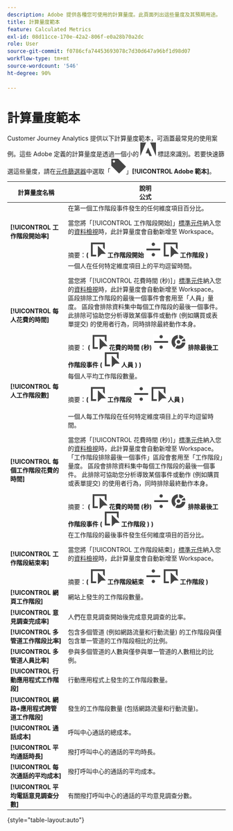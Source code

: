 ```yaml
---
description: Adobe 提供各種您可使用的計算量度。此頁面列出這些量度及其預期用途。
title: 計算量度範本
feature: Calculated Metrics
exl-id: 08d11cce-170e-42a2-806f-e0a28b70a2dc
role: User
source-git-commit: f0786cfa74453693078c7d30d647a96bf1d98d07
workflow-type: tm+mt
source-wordcount: '546'
ht-degree: 90%

---
```


# 計算量度範本

Customer Journey Analytics 提供以下計算量度範本，可涵蓋最常見的使用案例。這些 Adobe 定義的計算量度是透過一個小的 ![AdobeLogoSmall](/help/assets/icons/AdobeLogoSmall.svg) 標誌來識別。若要快速篩選這些量度，請在[元件篩選器](/help/components/overview.md#filter)中選取「![標籤](/help/assets/icons/Label.svg)」**[!UICONTROL Adobe 範本]**。

| 計算量度名稱 | 說明<br/>公式 |
|---------|----------|
| **[!UICONTROL 工作階段開始率]** | 在第一個工作階段事件發生的任何維度項目百分比。<p>當您將「[!UICONTROL 工作階段開始]」[標準元件](/help/data-views/component-reference.md)納入您的[資料檢視](/help/data-views/create-dataview.md)時，此計算量度會自動新增至 Workspace。</p>摘要：**(** ![事件](/help/assets/icons/Event.svg) **工作階段開始** ![劃分](/help/assets/icons/Divide.svg) ![事件](/help/assets/icons/Event.svg) **工作階段** **)** |
| **[!UICONTROL 每人花費的時間]** | 一個人在任何特定維度項目上的平均逗留時間。<p>當您將「[!UICONTROL 花費時間 (秒)]」[標準元件](/help/data-views/component-reference.md)納入您的[資料檢視](/help/data-views/create-dataview.md)時，此計算量度會自動新增至 Workspace。區段排除工作階段的最後一個事件會套用至「人員」量度。 區段會排除資料集中每個工作階段的最後一個事件。 此排除可協助您分析導致某個事件或動作 (例如購買或表單提交) 的使用者行為，同時排除最終動作本身。</p>摘要： **(** ![事件](/help/assets/icons/Event.svg) **花費的時間 (秒)** ![劃分](/help/assets/icons/Divide.svg) ![分段](/help/assets/icons/Segmentation.svg) **排除最後工作階段事件 (** ![事件](/help/assets/icons/Event.svg) **人員 ) )** |
| **[!UICONTROL 每人工作階段數]** | 每個人平均工作階段數量。<p>摘要：**(** ![事件](/help/assets/icons/Event.svg) **工作階段** ![劃分](/help/assets/icons/Divide.svg) ![事件](/help/assets/icons/Event.svg) **人員** **)** |
| **[!UICONTROL 每個工作階段花費的時間]** | 一個人每工作階段在任何特定維度項目上的平均逗留時間。<p>當您將「[!UICONTROL 花費時間 (秒)]」[標準元件](/help/data-views/component-reference.md)納入您的[資料檢視](/help/data-views/create-dataview.md)時，此計算量度會自動新增至 Workspace。「工作階段排除最後一個事件」區段會套用至「工作階段」量度。 區段會排除資料集中每個工作階段的最後一個事件。 此排除可協助您分析導致某個事件或動作 (例如購買或表單提交) 的使用者行為，同時排除最終動作本身。</p>摘要： **(** ![事件](/help/assets/icons/Event.svg) **花費的時間 (秒)** ![劃分](/help/assets/icons/Divide.svg) ![分段](/help/assets/icons/Segmentation.svg) **排除最後工作階段事件 (** ![事件](/help/assets/icons/Event.svg) **工作階段 ) )** |
| **[!UICONTROL 工作階段結束率]** | 在工作階段的最後事件發生任何維度項目的百分比。 <p>當您將「[!UICONTROL 工作階段結束]」[標準元件](/help/data-views/component-reference.md)納入您的[資料檢視](/help/data-views/create-dataview.md)時，此計算量度會自動新增至 Workspace。</p>摘要：**(** ![事件](/help/assets/icons/Event.svg) **工作階段結束** ![劃分](/help/assets/icons/Divide.svg) ![事件](/help/assets/icons/Event.svg) **工作階段** **)** |
| **[!UICONTROL 網頁工作階段]** | 網站上發生的工作階段數量。 |
| **[!UICONTROL 意見調查完成率]** | 人們在意見調查開始後完成意見調查的比率。 |
| **[!UICONTROL 多管道工作階段比率]** | 包含多個管道 (例如網路流量和行動流量) 的工作階段與僅包含單一管道的工作階段相比的比例。 |
| **[!UICONTROL 多管道人員比率]** | 參與多個管道的人數與僅參與單一管道的人數相比的比例。 |
| **[!UICONTROL 行動應用程式工作階段]** | 行動應用程式上發生的工作階段數量。 |
| **[!UICONTROL 網路+應用程式跨管道工作階段]** | 發生的工作階段數量 (包括網路流量和行動流量)。 |
| **[!UICONTROL 通話成本]** | 呼叫中心通話的總成本。<!-- <p>Summary: Call length</p> --> |
| **[!UICONTROL 平均通話時長]** | 撥打呼叫中心的通話的平均時長。 |
| **[!UICONTROL 每次通話的平均成本]** | 撥打呼叫中心的通話的平均成本。 |
| **[!UICONTROL 平均電話意見調查分數]** | 有關撥打呼叫中心的通話的平均意見調查分數。 |

{style="table-layout:auto"}
